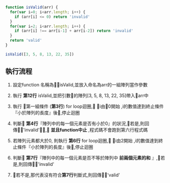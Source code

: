 ``` js
function isValid(arr) {
  for(var i=0; i<arr.length; i++) {
    if (arr[i] <= 0) return 'invalid'
  }
  for(var i=2; i<arr.length; i++) {
    if (arr[i] !== arr[i-1] + arr[i-2]) return 'invalid'
  }
  return 'valid'
}

isValid([3, 5, 8, 13, 22, 35])
```

## 執行流程
1. 設定function 名稱為isValid,並放入命名為arr的一組陣列當作參數

2. 執行 **第12行** isValid,並把引數的陣列[3, 5, 8, 13, 22, 35]帶入arr中

3. 執行 第一組條件 (**第3行**) for loop迴圈, i由0開始 ,i的數值達到終止條件『小於陣列的長度』後,停止迴圈

4. 判斷 **第4行**『陣列中的每一個元素是否有小於0』的狀況,若是,則回傳'invalid', **並且function中止** ,程式碼不會跑到第六行程式碼

5. 若陣列元素都大於0, 則執行 **第6行** for loop迴圈, i由2開始 ,i的數值達到終止條件『小於陣列的長度』後,停止迴圈

6. 判斷 **第7行**『陣列中的每一個元素是否不等於陣列中 **前兩個元素的和** 』,若是,則回傳'invalid'

7. 若不是,那代表沒有符合**第7行**判斷式,則回傳'valid'


